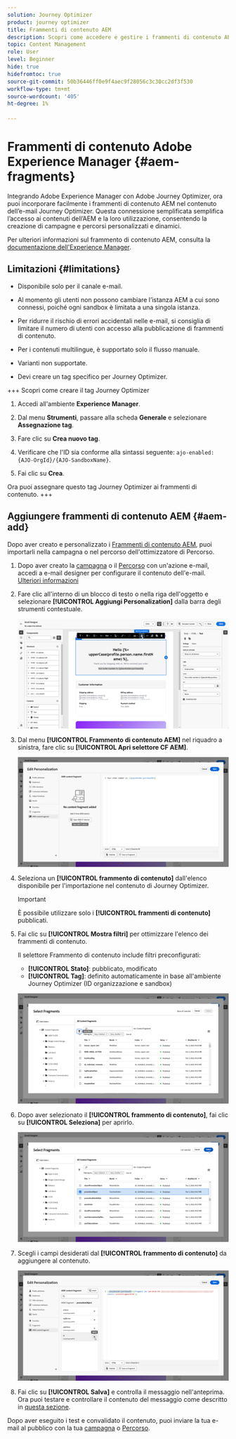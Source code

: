 ```yaml
---
solution: Journey Optimizer
product: journey optimizer
title: Frammenti di contenuto AEM
description: Scopri come accedere e gestire i frammenti di contenuto AEM
topic: Content Management
role: User
level: Beginner
hide: true
hidefromtoc: true
source-git-commit: 50b36446ff0e9f4aec9f28056c3c30cc2df3f530
workflow-type: tm+mt
source-wordcount: '405'
ht-degree: 1%

---
```


# Frammenti di contenuto Adobe Experience Manager {#aem-fragments}

Integrando Adobe Experience Manager con Adobe Journey Optimizer, ora puoi incorporare facilmente i frammenti di contenuto AEM nel contenuto dell’e-mail Journey Optimizer. Questa connessione semplificata semplifica l’accesso ai contenuti dell’AEM e la loro utilizzazione, consentendo la creazione di campagne e percorsi personalizzati e dinamici.

Per ulteriori informazioni sul frammento di contenuto AEM, consulta la [documentazione dell&#39;Experience Manager](https://experienceleague.adobe.com/en/docs/experience-manager-cloud-service/content/sites/authoring/fragments/content-fragments).

## Limitazioni {#limitations}

* Disponibile solo per il canale e-mail.

* Al momento gli utenti non possono cambiare l’istanza AEM a cui sono connessi, poiché ogni sandbox è limitata a una singola istanza.

* Per ridurre il rischio di errori accidentali nelle e-mail, si consiglia di limitare il numero di utenti con accesso alla pubblicazione di frammenti di contenuto.

* Per i contenuti multilingue, è supportato solo il flusso manuale.

* Varianti non supportate.

* Devi creare un tag specifico per Journey Optimizer.

+++ Scopri come creare il tag Journey Optimizer

   1. Accedi all&#39;ambiente **Experience Manager**.

   1. Dal menu **Strumenti**, passare alla scheda **Generale** e selezionare **Assegnazione tag**.

   1. Fare clic su **Crea nuovo tag**.

   1. Verificare che l&#39;ID sia conforme alla sintassi seguente: `ajo-enabled:{AJO-OrgId}/{AJO-SandboxName}`.

   1. Fai clic su **Crea**.

  Ora puoi assegnare questo tag Journey Optimizer ai frammenti di contenuto.
+++

## Aggiungere frammenti di contenuto AEM {#aem-add}

Dopo aver creato e personalizzato i [Frammenti di contenuto AEM](https://experienceleague.adobe.com/en/docs/experience-manager-cloud-service/content/sites/authoring/fragments/content-fragments), puoi importarli nella campagna o nel percorso dell&#39;ottimizzatore di Percorso.

1. Dopo aver creato la [campagna](../email/create-email.md) o il [Percorso](../email/create-email.md) con un&#39;azione e-mail, accedi a e-mail designer per configurare il contenuto dell&#39;e-mail. [Ulteriori informazioni](../email/get-started-email-design.md)

1. Fare clic all&#39;interno di un blocco di testo o nella riga dell&#39;oggetto e selezionare **[!UICONTROL Aggiungi Personalization]** dalla barra degli strumenti contestuale.

   ![](assets/aem_campaign_2.png)

1. Dal menu **[!UICONTROL Frammento di contenuto AEM]** nel riquadro a sinistra, fare clic su **[!UICONTROL Apri selettore CF AEM]**.

   ![](assets/aem_campaign_3.png)

1. Seleziona un **[!UICONTROL frammento di contenuto]** dall&#39;elenco disponibile per l&#39;importazione nel contenuto di Journey Optimizer.

   >[!IMPORTANT]
   >
   >È possibile utilizzare solo i **[!UICONTROL frammenti di contenuto]** pubblicati.

1. Fai clic su **[!UICONTROL Mostra filtri]** per ottimizzare l&#39;elenco dei frammenti di contenuto.

   Il selettore Frammento di contenuto include filtri preconfigurati:

   * **[!UICONTROL Stato]**: pubblicato, modificato
   * **[!UICONTROL Tag]**: definito automaticamente in base all&#39;ambiente Journey Optimizer (ID organizzazione e sandbox)

   ![](assets/aem_campaign_4.png)

1. Dopo aver selezionato il **[!UICONTROL frammento di contenuto]**, fai clic su **[!UICONTROL Seleziona]** per aprirlo.

   ![](assets/aem_campaign_5.png)

1. Scegli i campi desiderati dal **[!UICONTROL frammento di contenuto]** da aggiungere al contenuto.

   ![](assets/aem_campaign_6.png)

1. Fai clic su **[!UICONTROL Salva]** e controlla il messaggio nell&#39;anteprima. Ora puoi testare e controllare il contenuto del messaggio come descritto in [questa sezione](preview.md).

Dopo aver eseguito i test e convalidato il contenuto, puoi inviare la tua e-mail al pubblico con la tua [campagna](../campaigns/review-activate-campaign.md) o [Percorso](../building-journeys/publishing-the-journey.md).

